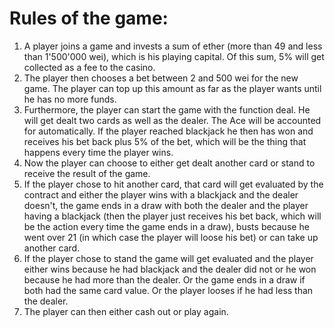 # Rules of the game:


1. A player joins a game and invests a sum of ether (more than 49 and less than 1'500'000 wei), which is his playing capital. Of this sum, 5% will get collected as a fee to the casino.
2. The player then chooses a bet between 2 and 500 wei for the new game. The player can top up this amount as far as the player wants until he has no more funds.
3. Furthermore, the player can start the game with the function deal. He will get dealt two cards as well as the dealer. The Ace will be accounted for automatically. If the player reached blackjack he then has won and receives his bet back plus 5% of the bet, which will be the thing that happens every time the player wins.
4. Now the player can choose to either get dealt another card or stand to receive the result of the game.
5. If the player chose to hit another card, that card will get evaluated by the contract and either the player wins with a blackjack and the dealer doesn't, the game ends in a draw with both the dealer and the player having a blackjack (then the player just receives his bet back, which will be the action every time the game ends in a draw), busts because he went over 21 (in which case the player will loose his bet) or can take up another card.
6. If the player chose to stand the game will get evaluated and the player either wins because he had blackjack and the dealer did not or he won because he had more than the dealer. Or the game ends in a draw if both had the same card value. Or the player looses if he had less than the dealer.
7. The player can then either cash out or play again.
